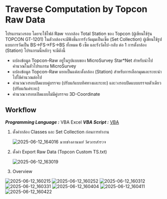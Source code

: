 # Traverse Computation by Topcon Raw Data
โปรแกรมวงรอบ โดยจะใช้ไฟล์ Raw จากกล้อง Total Station ของ Topcon (ผู้เขียนใช้รุ่น TOPCON GT-1201) ในตัวกล้องจะมีฟังชั่นการรังวัดมุมเป็นเซ็ต (Set Collection) ผู้เขียนใช้รูปแบบการวัดเป็น BS->FS->FS->BS ทั้งหมด 6 เซ็ต และรังวัดไป-กลับ ต่อ 1 การตั้งกล้อง (Station) โปรแกรมนี้หลักๆ จะมีดังนี้
  * แปลงข้อมูล Topcon-Raw อยู่ในรูปแบบของ MicroSurvey Star*Net สำหรับนำไปคำนวณในตัวโปรแกรม MicroSurvey
  * แปลงข้อมูล Topcon-Raw แยกเป็นแต่ละตั้งกล้อง (Station) สำหรับการเลือกมุมและระยะนำไปใช้คำนวณต่อไป
  * คำนวณวงรอบปิดแบบคู่บรรจบ (ปรับแก้แบบทิศทางและระยะ) และวงรอบปิดแบบบรรจบตัวเดียว (ปรับแก้แค่ระยะ)
  * คำนวณวงรอบเปิดแบบไม่มีคู่บรรจบ 3D-Coordinate 

## Workflow
_**Programming Language :**_ VBA Excel
_**VBA Script :**_ [VBA]()
1. ตั้งค่ากล้อง Classes และ Set Collection ก่อนการทำงาน

   ![2025-06-12_164016](https://github.com/user-attachments/assets/f930184a-addc-4067-bc2d-dab1aed58910)
   _นายช่างอานนท์ วิศวกรสำรวจ_

2. ตั้งค่า Export Raw Data (Topcon Custom TS.txt)

   ![2025-06-12_163019](https://github.com/user-attachments/assets/a50c1614-8a27-4ad2-a504-730f3d037943)
   
3. Overview

![2025-06-12_160215](https://github.com/user-attachments/assets/417b5561-45ef-42c8-b692-2c4b9256e1dd)
![2025-06-12_160252](https://github.com/user-attachments/assets/294d8912-89d6-4846-8641-bcb5a11ddef4)
![2025-06-12_160312](https://github.com/user-attachments/assets/eae24e4e-abf1-4498-82d7-c0b014bd8490)
![2025-06-12_160331](https://github.com/user-attachments/assets/bc9874f8-5b90-4025-a1b0-93473d58b144)
![2025-06-12_160404](https://github.com/user-attachments/assets/86655fad-da0f-41d1-a5a8-777d34f66586)
![2025-06-12_160411](https://github.com/user-attachments/assets/61d2ae60-5b7e-4f9a-afaf-155416a7cde5)
![2025-06-12_160422](https://github.com/user-attachments/assets/20d78619-1d1c-49cf-86d8-3f279d598329)





